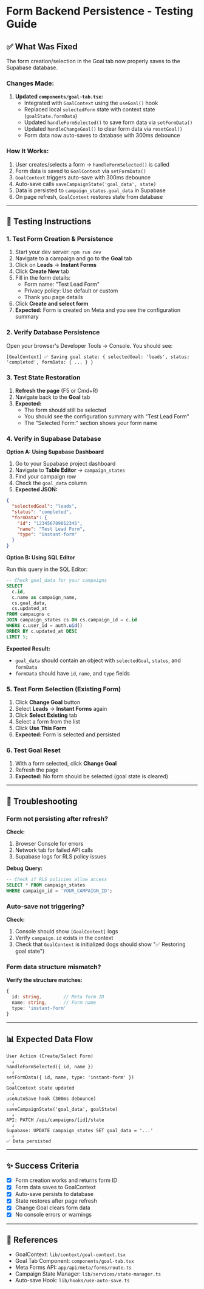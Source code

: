 # Form Backend Persistence - Testing Guide

## ✅ What Was Fixed

The form creation/selection in the Goal tab now properly saves to the Supabase database. 

### Changes Made:

1. **Updated `components/goal-tab.tsx`:**
   - Integrated with `GoalContext` using the `useGoal()` hook
   - Replaced local `selectedForm` state with context state (`goalState.formData`)
   - Updated `handleFormSelected()` to save form data via `setFormData()`
   - Updated `handleChangeGoal()` to clear form data via `resetGoal()`
   - Form data now auto-saves to database with 300ms debounce

### How It Works:

1. User creates/selects a form → `handleFormSelected()` is called
2. Form data is saved to `GoalContext` via `setFormData()`
3. `GoalContext` triggers auto-save with 300ms debounce
4. Auto-save calls `saveCampaignState('goal_data', state)`
5. Data is persisted to `campaign_states.goal_data` in Supabase
6. On page refresh, `GoalContext` restores state from database

---

## 🧪 Testing Instructions

### 1. Test Form Creation & Persistence

1. Start your dev server: `npm run dev`
2. Navigate to a campaign and go to the **Goal** tab
3. Click on **Leads** → **Instant Forms**
4. Click **Create New** tab
5. Fill in the form details:
   - Form name: "Test Lead Form"
   - Privacy policy: Use default or custom
   - Thank you page details
6. Click **Create and select form**
7. **Expected:** Form is created on Meta and you see the configuration summary

### 2. Verify Database Persistence

Open your browser's Developer Tools → Console. You should see:
```
[GoalContext] ✅ Saving goal state: { selectedGoal: 'leads', status: 'completed', formData: { ... } }
```

### 3. Test State Restoration

1. **Refresh the page** (F5 or Cmd+R)
2. Navigate back to the **Goal** tab
3. **Expected:** 
   - The form should still be selected
   - You should see the configuration summary with "Test Lead Form"
   - The "Selected Form:" section shows your form name

### 4. Verify in Supabase Database

**Option A: Using Supabase Dashboard**

1. Go to your Supabase project dashboard
2. Navigate to **Table Editor** → `campaign_states`
3. Find your campaign row
4. Check the `goal_data` column
5. **Expected JSON:**
```json
{
  "selectedGoal": "leads",
  "status": "completed",
  "formData": {
    "id": "123456789012345",
    "name": "Test Lead Form",
    "type": "instant-form"
  }
}
```

**Option B: Using SQL Editor**

Run this query in the SQL Editor:

```sql
-- Check goal_data for your campaigns
SELECT 
  c.id,
  c.name as campaign_name,
  cs.goal_data,
  cs.updated_at
FROM campaigns c
JOIN campaign_states cs ON cs.campaign_id = c.id
WHERE c.user_id = auth.uid()
ORDER BY c.updated_at DESC
LIMIT 5;
```

**Expected Result:**
- `goal_data` should contain an object with `selectedGoal`, `status`, and `formData`
- `formData` should have `id`, `name`, and `type` fields

### 5. Test Form Selection (Existing Form)

1. Click **Change Goal** button
2. Select **Leads** → **Instant Forms** again
3. Click **Select Existing** tab
4. Select a form from the list
5. Click **Use This Form**
6. **Expected:** Form is selected and persisted

### 6. Test Goal Reset

1. With a form selected, click **Change Goal**
2. Refresh the page
3. **Expected:** No form should be selected (goal state is cleared)

---

## 🐛 Troubleshooting

### Form not persisting after refresh?

**Check:**
1. Browser Console for errors
2. Network tab for failed API calls
3. Supabase logs for RLS policy issues

**Debug Query:**
```sql
-- Check if RLS policies allow access
SELECT * FROM campaign_states 
WHERE campaign_id = 'YOUR_CAMPAIGN_ID';
```

### Auto-save not triggering?

**Check:**
1. Console should show `[GoalContext]` logs
2. Verify `campaign.id` exists in the context
3. Check that `GoalContext` is initialized (logs should show "✅ Restoring goal state")

### Form data structure mismatch?

**Verify the structure matches:**
```typescript
{
  id: string,        // Meta form ID
  name: string,      // Form name
  type: 'instant-form'
}
```

---

## 📊 Expected Data Flow

```
User Action (Create/Select Form)
  ↓
handleFormSelected({ id, name })
  ↓
setFormData({ id, name, type: 'instant-form' })
  ↓
GoalContext state updated
  ↓
useAutoSave hook (300ms debounce)
  ↓
saveCampaignState('goal_data', goalState)
  ↓
API: PATCH /api/campaigns/[id]/state
  ↓
Supabase: UPDATE campaign_states SET goal_data = '...'
  ↓
✅ Data persisted
```

---

## ✨ Success Criteria

- [x] Form creation works and returns form ID
- [x] Form data saves to GoalContext
- [x] Auto-save persists to database
- [x] State restores after page refresh
- [x] Change Goal clears form data
- [x] No console errors or warnings

---

## 🔗 References

- GoalContext: `lib/context/goal-context.tsx`
- Goal Tab Component: `components/goal-tab.tsx`
- Meta Forms API: `app/api/meta/forms/route.ts`
- Campaign State Manager: `lib/services/state-manager.ts`
- Auto-save Hook: `lib/hooks/use-auto-save.ts`

